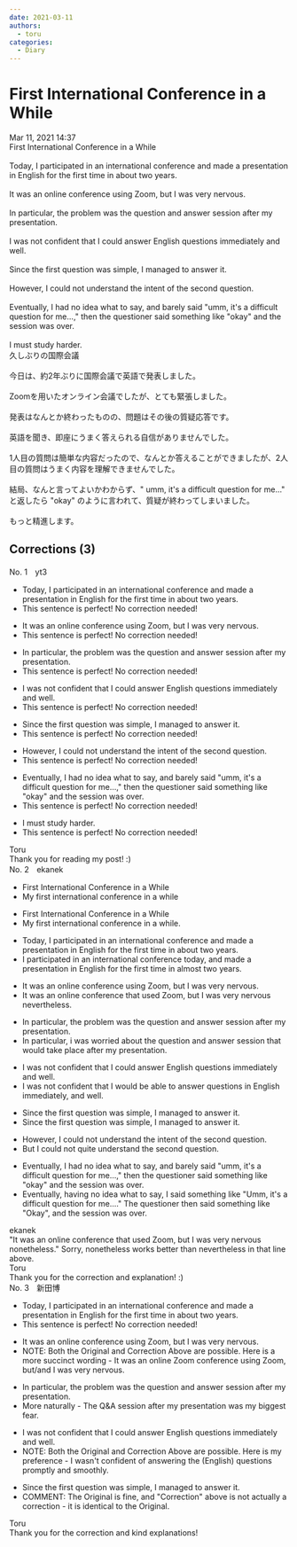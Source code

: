 ```yaml
---
date: 2021-03-11
authors:
  - toru
categories:
  - Diary
---
```


<h1 id="subject_show">First International Conference in a While</h1>
<div class="date">Mar 11, 2021 14:37</div>
<div id="post"><div id="body_show_ori">
First International Conference in a While<br/><br/>Today, I participated in an international conference and made a presentation in English for the first time in about two years.<br/><br/>It was an online conference using Zoom, but I was very nervous.<br/><br/>In particular, the problem was the question and answer session after my presentation.<br/><br/>I was not confident that I could answer English questions immediately and well.<br/><br/>Since the first question was simple, I managed to answer it.<br/><br/>However, I could not understand the intent of the second question.<br/><br/>Eventually, I had no idea what to say, and barely said "umm, it's a difficult question for me...," then the questioner said something like "okay" and the session was over.<br/><br/>I must study harder.
</div></div>

<!-- more -->

<div id="post_ja"><div id="body_show_mo">
久しぶりの国際会議<br/><br/>今日は、約2年ぶりに国際会議で英語で発表しました。<br/><br/>Zoomを用いたオンライン会議でしたが、とても緊張しました。<br/><br/>発表はなんとか終わったものの、問題はその後の質疑応答です。<br/><br/>英語を聞き、即座にうまく答えられる自信がありませんでした。<br/><br/>1人目の質問は簡単な内容だったので、なんとか答えることができましたが、2人目の質問はうまく内容を理解できませんでした。<br/><br/>結局、なんと言ってよいかわからず、" umm, it's a difficult question for me..." と返したら "okay" のように言われて、質疑が終わってしまいました。<br/><br/>もっと精進します。
</div></div>

## Corrections (3)
<div id="block"><div class="first_name"> No. 1　<span class="just_name">yt3</span></div><div id="block2">
<ul class="correction_field">
<li class="incorrect">Today, I participated in an international conference and made a presentation in English for the first time in about two years.</li>
<li class="corrected perfect">This sentence is perfect! No correction needed!</li>
</ul>
<ul class="correction_field">
<li class="incorrect">It was an online conference using Zoom, but I was very nervous.</li>
<li class="corrected perfect">This sentence is perfect! No correction needed!</li>
</ul>
<ul class="correction_field">
<li class="incorrect">In particular, the problem was the question and answer session after my presentation.</li>
<li class="corrected perfect">This sentence is perfect! No correction needed!</li>
</ul>
<ul class="correction_field">
<li class="incorrect">I was not confident that I could answer English questions immediately and well.</li>
<li class="corrected perfect">This sentence is perfect! No correction needed!</li>
</ul>
<ul class="correction_field">
<li class="incorrect">Since the first question was simple, I managed to answer it.</li>
<li class="corrected perfect">This sentence is perfect! No correction needed!</li>
</ul>
<ul class="correction_field">
<li class="incorrect">However, I could not understand the intent of the second question.</li>
<li class="corrected perfect">This sentence is perfect! No correction needed!</li>
</ul>
<ul class="correction_field">
<li class="incorrect">Eventually, I had no idea what to say, and barely said "umm, it's a difficult question for me...," then the questioner said something like "okay" and the session was over.</li>
<li class="corrected perfect">This sentence is perfect! No correction needed!</li>
</ul>
<ul class="correction_field">
<li class="incorrect">I must study harder.</li>
<li class="corrected perfect">This sentence is perfect! No correction needed!</li>
</ul>
</div><div class="name"><span class="just_name">Toru</span><br>
Thank you for reading my post! :)
</div>
</div>
<div id="block"><div class="first_name"> No. 2　<span class="just_name">ekanek</span></div><div id="block2">
<ul class="correction_field">
<li class="incorrect">First International Conference in a While</li>
<li class="corrected correct">
My first international conference in a while
</li>
</ul>
<ul class="correction_field">
<li class="incorrect">First International Conference in a While</li>
<li class="corrected correct">
My first international conference in a while.
</li>
</ul>
<ul class="correction_field">
<li class="incorrect">Today, I participated in an international conference and made a presentation in English for the first time in about two years.</li>
<li class="corrected correct">
I participated in an international conference today, and made a presentation in English for the first time in almost two years.
</li>
</ul>
<ul class="correction_field">
<li class="incorrect">It was an online conference using Zoom, but I was very nervous.</li>
<li class="corrected correct">
It was an online conference that used Zoom, but I was very nervous nevertheless.
</li>
</ul>
<ul class="correction_field">
<li class="incorrect">In particular, the problem was the question and answer session after my presentation.</li>
<li class="corrected correct">
In particular, i was worried about the question and answer session that would take place after my presentation.
</li>
</ul>
<ul class="correction_field">
<li class="incorrect">I was not confident that I could answer English questions immediately and well.</li>
<li class="corrected correct">
I was not confident that I would be able to answer questions in English immediately, and well.
</li>
</ul>
<ul class="correction_field">
<li class="incorrect">Since the first question was simple, I managed to answer it.</li>
<li class="corrected correct">
Since the first question was simple, I managed to answer it.
</li>
</ul>
<ul class="correction_field">
<li class="incorrect">However, I could not understand the intent of the second question.</li>
<li class="corrected correct">
But I could not quite understand the second question.
</li>
</ul>
<ul class="correction_field">
<li class="incorrect">Eventually, I had no idea what to say, and barely said "umm, it's a difficult question for me...," then the questioner said something like "okay" and the session was over.</li>
<li class="corrected correct">
Eventually, having no idea what to say, I said something like "Umm, it's a difficult question for me...." The questioner then said something like "Okay", and the session was over.
</li>
</ul>
</div><div class="name"><span class="just_name">ekanek</span><br>
"It was an online conference that used Zoom, but I was very nervous nonetheless." Sorry, nonetheless works better than nevertheless in that line above.<br/>
</div>
<div class="name"><span class="just_name">Toru</span><br>
Thank you for the correction and explanation! :)
</div>
</div>
<div id="block"><div class="first_name"> No. 3　<span class="just_name">新田博</span></div><div id="block2">
<ul class="correction_field">
<li class="incorrect">Today, I participated in an international conference and made a presentation in English for the first time in about two years.</li>
<li class="corrected perfect">This sentence is perfect! No correction needed!</li>
</ul>
<ul class="correction_field">
<li class="incorrect">It was an online conference using Zoom, but I was very nervous.</li>
<li class="corrected correct">
<span class="f_red"><span class="f_bold">NOTE</span>: Both the Original and Correction Above are possible. Here is a more succinct wording - </span>It was an online <span class="f_blue">Zoom</span> conference <span class="f_red"><span class="f_bold">using Zoom,</span></span> bu<span class="f_blue">t/and </span>I was very nervous.
</li>
</ul>
<ul class="correction_field">
<li class="incorrect">In particular, the problem was the question and answer session after my presentation.</li>
<li class="corrected correct">
<span class="f_red"><span class="f_bold">More naturally - </span></span><span class="f_blue">The Q&amp;A session after my </span>presentation <span class="f_blue">was my biggest fear. </span>
</li>
</ul>
<ul class="correction_field">
<li class="incorrect">I was not confident that I could answer English questions immediately and well.</li>
<li class="corrected correct">
<span class="f_bold">NOTE</span><span class="f_red">: Both the Original and Correction Above are possible. Here is my preference - </span>I <span class="f_blue">wasn't </span>confident <span class="f_blue">of</span> answer<span class="f_blue">ing</span> the<span class="f_gray"> (English) </span>questions <span class="f_blue">promptly and smoothly.</span>
</li>
</ul>
<ul class="correction_field">
<li class="incorrect">Since the first question was simple, I managed to answer it.</li>
<li class="corrected correct">
<span class="f_red"><span class="f_bold">COMMENT:</span></span> <span class="f_gray">The Original is fine, and "Correction" above is not actually a correction - it is identical to the Original. </span>
</li>
</ul>
</div><div class="name"><span class="just_name">Toru</span><br>
Thank you for the correction and kind explanations!
</div>
</div>
